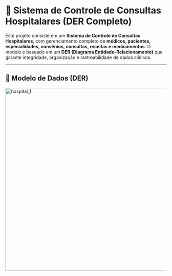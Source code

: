 # 🏥 Sistema de Controle de Consultas Hospitalares (DER Completo)

Este projeto consiste em um **Sistema de Controle de Consultas Hospitalares**, com gerenciamento completo de **médicos, pacientes, especialidades, convênios, consultas, receitas e medicamentos**. O modelo é baseado em um **DER (Diagrama Entidade-Relacionamento)** que garante integridade, organização e rastreabilidade de dados clínicos.

---

## 🔹 Modelo de Dados (DER)

<img width="1347" height="570" alt="hospital_1" src="https://github.com/user-attachments/assets/4642cb9c-413c-46a9-b6a1-de4cf90ac830" />
